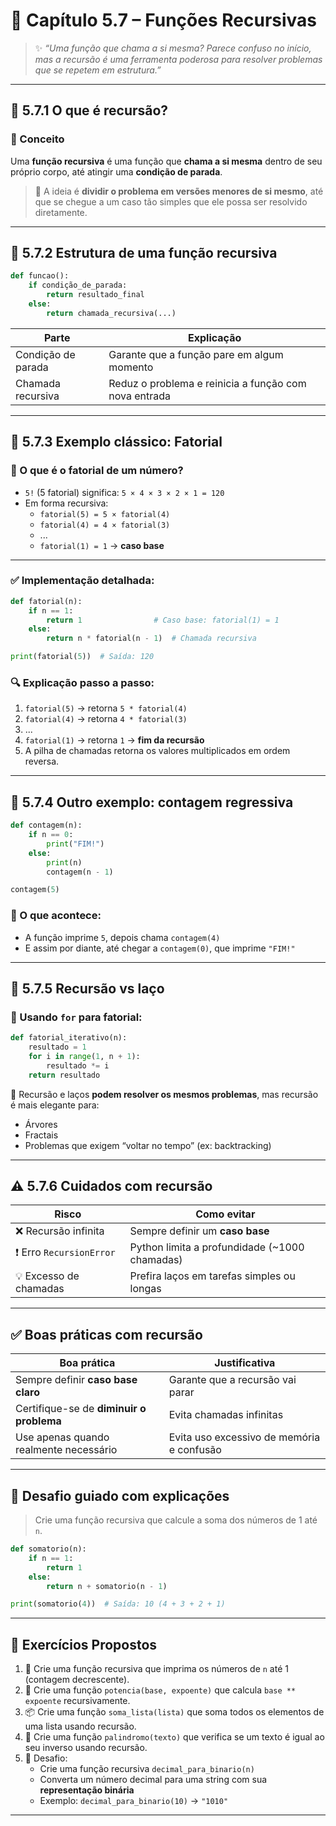 # 🔁 Capítulo 5.7 – Funções Recursivas

> ✨ *“Uma função que chama a si mesma? Parece confuso no início, mas a recursão é uma ferramenta poderosa para resolver problemas que se repetem em estrutura.”*

------

## 📘 5.7.1 O que é recursão?

### 🧠 Conceito

Uma **função recursiva** é uma função que **chama a si mesma** dentro de seu próprio corpo, até atingir uma **condição de parada**.

> 🔁 A ideia é **dividir o problema em versões menores de si mesmo**, até que se chegue a um caso tão simples que ele possa ser resolvido diretamente.

------

## 🔄 5.7.2 Estrutura de uma função recursiva

```python
def funcao():
    if condição_de_parada:
        return resultado_final
    else:
        return chamada_recursiva(...)
```

| Parte              | Explicação                                            |
| ------------------ | ----------------------------------------------------- |
| Condição de parada | Garante que a função pare em algum momento            |
| Chamada recursiva  | Reduz o problema e reinicia a função com nova entrada |

------

## 🧪 5.7.3 Exemplo clássico: Fatorial

### 🧠 O que é o fatorial de um número?

- `5!` (5 fatorial) significa: `5 × 4 × 3 × 2 × 1 = 120`
- Em forma recursiva:
  - `fatorial(5) = 5 × fatorial(4)`
  - `fatorial(4) = 4 × fatorial(3)`
  - ...
  - `fatorial(1) = 1` → **caso base**

------

### ✅ Implementação detalhada:

```python
def fatorial(n):
    if n == 1:
        return 1                # Caso base: fatorial(1) = 1
    else:
        return n * fatorial(n - 1)  # Chamada recursiva

print(fatorial(5))  # Saída: 120
```

### 🔍 Explicação passo a passo:

1. `fatorial(5)` → retorna `5 * fatorial(4)`
2. `fatorial(4)` → retorna `4 * fatorial(3)`
3. ...
4. `fatorial(1)` → retorna `1` → **fim da recursão**
5. A pilha de chamadas retorna os valores multiplicados em ordem reversa.

------

## 🧠 5.7.4 Outro exemplo: contagem regressiva

```python
def contagem(n):
    if n == 0:
        print("FIM!")
    else:
        print(n)
        contagem(n - 1)

contagem(5)
```

### 🔎 O que acontece:

- A função imprime `5`, depois chama `contagem(4)`
- E assim por diante, até chegar a `contagem(0)`, que imprime `"FIM!"`

------

## 🧠 5.7.5 Recursão vs laço

### 🔄 Usando `for` para fatorial:

```python
def fatorial_iterativo(n):
    resultado = 1
    for i in range(1, n + 1):
        resultado *= i
    return resultado
```

📌 Recursão e laços **podem resolver os mesmos problemas**, mas recursão é mais elegante para:

- Árvores
- Fractais
- Problemas que exigem “voltar no tempo” (ex: backtracking)

------

## ⚠️ 5.7.6 Cuidados com recursão

| Risco                   | Como evitar                                   |
| ----------------------- | --------------------------------------------- |
| ❌ Recursão infinita     | Sempre definir um **caso base**               |
| ❗ Erro `RecursionError` | Python limita a profundidade (~1000 chamadas) |
| 💡 Excesso de chamadas   | Prefira laços em tarefas simples ou longas    |

------

## ✅ Boas práticas com recursão

| Boa prática                              | Justificativa                             |
| ---------------------------------------- | ----------------------------------------- |
| Sempre definir **caso base claro**       | Garante que a recursão vai parar          |
| Certifique-se de **diminuir o problema** | Evita chamadas infinitas                  |
| Use apenas quando realmente necessário   | Evita uso excessivo de memória e confusão |

------

## 🧠 Desafio guiado com explicações

> Crie uma função recursiva que calcule a soma dos números de 1 até `n`.

```python
def somatorio(n):
    if n == 1:
        return 1
    else:
        return n + somatorio(n - 1)

print(somatorio(4))  # Saída: 10 (4 + 3 + 2 + 1)
```

------

## 📘 Exercícios Propostos

1. 🔁 Crie uma função recursiva que imprima os números de `n` até 1 (contagem decrescente).
2. 🧮 Crie uma função `potencia(base, expoente)` que calcula `base ** expoente` recursivamente.
3. 📦 Crie uma função `soma_lista(lista)` que soma todos os elementos de uma lista usando recursão.
4. 🧩 Crie uma função `palindromo(texto)` que verifica se um texto é igual ao seu inverso usando recursão.
5. 🧠 Desafio:
   - Crie uma função recursiva `decimal_para_binario(n)`
   - Converta um número decimal para uma string com sua **representação binária**
   - Exemplo: `decimal_para_binario(10)` → `"1010"`

------

